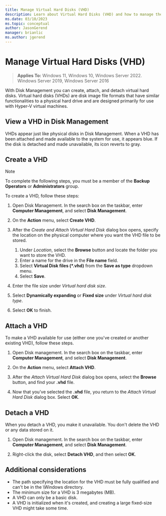 ```yaml
---
title: Manage Virtual Hard Disks (VHD)
description: Learn about Virtual Hard Disks (VHD) and how to manage them with Disk Management, where you can view, create, attach, and detach them in a computer.
ms.date: 03/10/2023
ms.topic: conceptual
author: JasonGerend
manager: brianlic
ms.author: jgerend
---
```


# Manage Virtual Hard Disks (VHD)

> **Applies To:** Windows 11, Windows 10, Windows Server 2022. Windows Server 2019, Windows Server 2016

With Disk Management you can create, attach, and detach virtual hard disks. Virtual hard disks (VHDs) are disk image file formats that have similar functionalities to a physical hard drive and are designed primarily for use with Hyper-V virtual machines.

## View a VHD in Disk Management

VHDs appear just like physical disks in Disk Management. When a VHD has been attached and made available to the system for use, it appears blue. If the disk is detached and made unavailable, its icon reverts to gray.

## Create a VHD

> [!NOTE]
> To complete the following steps, you must be a member of the **Backup Operators** or **Administrators** group.

To create a VHD, follow these steps:

1. Open Disk Management. In the search box on the taskbar, enter **Computer Management**, and select **Disk Management**.

1. On the **Action** menu, select **Create VHD**.

1. After the *Create and Attach Virtual Hard Disk* dialog box opens, specify the location on the physical computer where you want the VHD file to be stored.
     1. Under *Location*, select the **Browse** button and locate the folder you want to store the VHD.
     1. Enter a name for the drive in the **File name** field.
     1. Select **Virtual Disk files (*.vhd)** from the **Save as type** dropdown menu.
     1. Select **Save**.

1. Enter the file size under *Virtual hard disk size*.

1. Select **Dynamically expanding** or **Fixed size** under *Virtual hard disk type*.

1. Select **OK** to finish.

## Attach a VHD

To make a VHD available for use (either one you've created or another existing VHD), follow these steps.

1. Open Disk management. In the search box on the taskbar, enter **Computer Management**, and select **Disk Management**.

1. On the **Action** menu, select **Attach VHD**.

1. After the *Attach Virtual Hard Disk* dialog box opens, select the **Browse** button, and find your **.vhd** file.

1. Now that you've selected the **.vhd** file, you return to the *Attach Virtual Hard Disk* dialog box. Select **OK**.

## Detach a VHD

When you detach a VHD, you make it unavailable. You don't delete the VHD or any data stored on it.

1. Open Disk management. In the search box on the taskbar, enter **Computer Management**, and select **Disk Management**.

1. Right-click the disk, select **Detach VHD**, and then select **OK**.

## Additional considerations

- The path specifying the location for the VHD must be fully qualified and can't be in the \\Windows directory.
- The minimum size for a VHD is 3 megabytes (MB).
- A VHD can only be a basic disk.
- A VHD is initialized when it's created, and creating a large fixed-size VHD might take some time.
